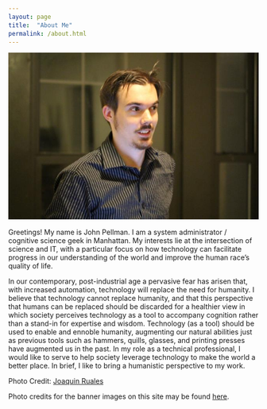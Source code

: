 ```yaml
---
layout: page
title:  "About Me"
permalink: /about.html
---
```


![A portrait of John Pellman](images/pellman.jpg)

Greetings! My name is John Pellman. I am a system administrator / cognitive science geek in Manhattan. My interests lie at the intersection of science and IT, with a particular focus on how technology can facilitate progress in our understanding of the world and improve the human race’s quality of life.

In our contemporary, post-industrial age a pervasive fear has arisen that, with increased automation, technology will replace the need for humanity. I believe that technology cannot replace humanity, and that this perspective that humans can be replaced should be discarded for a healthier view in which society perceives technology as a tool to accompany cognition rather than a stand-in for expertise and wisdom. Technology (as a tool) should be used to enable and ennoble humanity, augmenting our natural abilities just as previous tools such as hammers, quills, glasses, and printing presses have augmented us in the past. In my role as a technical professional, I would like to serve to help society leverage technology to make the world a better place. In brief, I like to bring a humanistic perspective to my work.

Photo Credit: [Joaquin Ruales](http://joaquin.rual.es/)

Photo credits for the banner images on this site may be found [here](photocredits.html).


